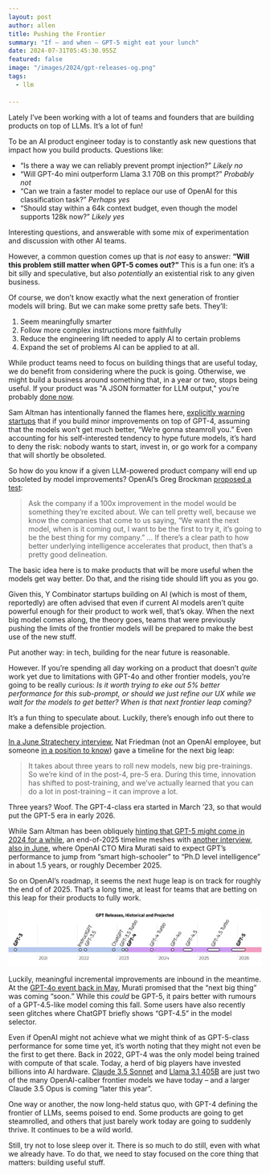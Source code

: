 ```yaml
---
layout: post
author: allen
title: Pushing the Frontier
summary: "If – and when – GPT-5 might eat your lunch"
date: 2024-07-31T05:45:30.955Z
featured: false
image: "/images/2024/gpt-releases-og.png"
tags:
  - llm

---
```


Lately I’ve been working with a lot of teams and founders that are building products on top of LLMs. It’s a lot of fun!

To be an AI product engineer today is to constantly ask new questions that impact how you build products. Questions like:

- “Is there a way we can reliably prevent prompt injection?” *Likely no*
- “Will GPT-4o mini outperform Llama 3.1 70B on this prompt?” *Probably not*
- “Can we train a faster model to replace our use of OpenAI for this classification task?” *Perhaps yes*
- “Should stay within a 64k context budget, even though the model supports 128k now?” *Likely yes*

Interesting questions, and answerable with some mix of experimentation and discussion with other AI teams.

However, a common question comes up that is *not* easy to answer: **“Will this problem still matter when GPT-5 comes out?”** This is a fun one: it’s a bit silly and speculative, but also *potentially* an existential risk to any given business.

Of course, we don’t know exactly what the next generation of frontier models will bring. But we can make some pretty safe bets. They’ll:

1. Seem meaningfully smarter
2. Follow more complex instructions more faithfully
3. Reduce the engineering lift needed to apply AI to certain problems
4. Expand the set of problems AI can be applied to at all.

While product teams need to focus on building things that are useful today, we do benefit from considering where the puck is going. Otherwise, we might build a business around something that, in a year or two, stops being useful. If your product was "A JSON formatter for LLM output," you’re probably [done now](https://platform.openai.com/docs/guides/json-mode).

Sam Altman has intentionally fanned the flames here, [explicitly warning startups](https://www.youtube.com/watch?v=G8T1O81W96Y) that if you build minor improvements on top of GPT-4, assuming that the models won’t get much better, “We’re gonna steamroll you.” Even accounting for his self-interested tendency to hype future models, it’s hard to deny the risk: nobody wants to start, invest in, or go work for a company that will shortly be obsoleted.

So how do you know if a given LLM-powered product company will end up obsoleted by model improvements? OpenAI’s Greg Brockman [proposed a test](https://www.youtube.com/watch?v=G8T1O81W96Y):

> Ask the company if a 100x improvement in the model would be something they’re excited about. We can tell pretty well, because we know the companies that come to us saying, “We want the next model, when is it coming out, I want to be the first to try it, it’s going to be the best thing for my company.” … If there’s a clear path to how better underlying intelligence accelerates that product, then that’s a pretty good delineation.

The basic idea here is to make products that will be more useful when the models get way better. Do that, and the rising tide should lift you as you go.

Given this, Y Combinator startups building on AI (which is most of them, reportedly) are often advised that even if current AI models aren’t quite powerful enough for their product to work well, that’s okay. When the next big model comes along, the theory goes, teams that were previously pushing the limits of the frontier models will be prepared to make the best use of the new stuff.

Put another way: in tech, building for the near future is reasonable.

However. If you’re spending all day working on a product that doesn’t *quite* work yet due to limitations with GPT-4o and other frontier models, you’re going to be really curious: *Is it worth trying to eke out 5% better performance for this sub-prompt, or should we just refine our UX while we wait for the models to get better? When is that next frontier leap coming?*

It’s a fun thing to speculate about. Luckily, there’s enough info out there to make a defensible projection.

[In a June Stratechery interview](https://stratechery.com/2024/an-interview-with-daniel-gross-and-nat-friedman-about-apple-and-ai/), Nat Friedman (not an OpenAI employee, but someone [in a position to know](https://www.theinformation.com/articles/former-github-ceos-novel-investment-offer-to-ai-founders-rare-server-chips)) gave a timeline for the next big leap: 

> It takes about three years to roll new models, new big pre-trainings. So we’re kind of in the post-4, pre-5 era. During this time, innovation has shifted to post-training, and we’ve actually learned that you can do a lot in post-training – it can improve a lot.

Three years? Woof. The GPT-4-class era started in March ’23, so that would put the GPT-5 era in early 2026.

While Sam Altman has been obliquely [hinting that GPT-5 might come in 2024 for a while](https://x.com/sama/status/1738673279085457661), an end-of-2025 timeline meshes with [another interview, also in June](https://www.youtube.com/watch?v=yUoj9B8OpR8), where OpenAI CTO Mira Murati said to expect GPT’s performance to jump from “smart high-schooler” to “Ph.D level intelligence” in about 1.5 years, or roughly December 2025.

So on OpenAI’s roadmap, it seems the next huge leap is on track for roughly the end of of 2025. That’s a long time, at least for teams that are betting on this leap for their products to fully work.

<div class="centered">
<a href="/images/2024/gpt-releases.png"><img src="/images/2024/gpt-releases.png"></a>
</div>

Luckily, meaningful incremental improvements are inbound in the meantime. At the [GPT-4o event back in May](https://www.youtube.com/watch?v=DQacCB9tDaw), Murati promised that the “next big thing” was coming “soon.” While this *could* be GPT-5, it pairs better with rumours of a GPT-4.5-like model coming this fall. Some users have also recently seen glitches where ChatGPT briefly shows “GPT-4.5” in the model selector.

Even if OpenAI might not achieve what we might think of as GPT-5-class performance for some time yet, it’s worth noting that they might not even be the first to get there. Back in 2022, GPT-4 was the only model being trained with compute of that scale. Today, a herd of big players have invested billions into AI hardware. [Claude 3.5 Sonnet](https://www.anthropic.com/news/claude-3-5-sonnet) and [Llama 3.1 405B](https://ai.meta.com/blog/meta-llama-3-1/) are just two of the many OpenAI-caliber frontier models we have today – and a larger Claude 3.5 Opus is coming “later this year”.

One way or another, the now long-held status quo, with GPT-4 defining the frontier of LLMs, seems poised to end. Some products are going to get steamrolled, and others that just barely work today are going to suddenly thrive. It continues to be a wild world.

Still, try not to lose sleep over it. There is so much to do still, even with what we already have. To do that, we need to stay focused on the core thing that matters: building useful stuff.